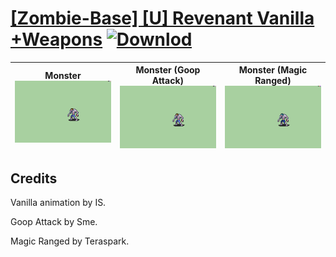 # [\[Zombie-Base\] \[U\] Revenant Vanilla +Weapons](./) [![Downlod](https://img.shields.io/badge/Download--red?style=social&logo=github)](https://minhaskamal.github.io/DownGit/#/home?url=https://github.com/Klokinator/FE-Repo/tree/main/Battle%20Animations%2FMonsters%20-%20Basic%20Types%2F%5BZombie-Base%5D%20%5BU%5D%20Revenant%20Vanilla%20%2BWeapons)

| <b>Monster</b><br/><img alt="Monster animation" src="./8.%20Monster/Monster.gif"/> | <b>Monster (Goop Attack)</b><br/><img alt="Monster animation" src="./8.%20Monster%20(Goop%20Attack)/Monster.gif"/> | <b>Monster (Magic Ranged)</b><br/><img alt="Monster animation" src="./8.%20Monster%20(Magic%20Ranged)/Monster.gif"/> |
| :---: | :---: | :---: |

## Credits

Vanilla animation by IS.

Goop Attack by Sme.

Magic Ranged by Teraspark.

